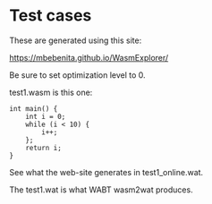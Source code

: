 # Test cases

These are generated using this site:

https://mbebenita.github.io/WasmExplorer/

Be sure to set optimization level to 0.

test1.wasm is this one:

	int main() {
		int i = 0;
		while (i < 10) {
			i++;
		};
		return i;
	}

See what the web-site generates in test1_online.wat.

The test1.wat is what WABT wasm2wat produces.

